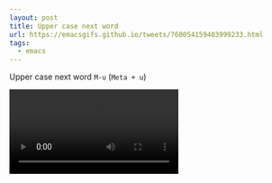 ```yaml
---
layout: post
title: Upper case next word
url: https://emacsgifs.github.io/tweets/760054159403999233.html
tags:
  - emacs
---
```


Upper case next word `M-u` (`Meta + u`)

<video controls autoplay>
  <source src="/public/videos/760054159403999233.mp4" type="video/mp4">
    Sorry your browser does not support the video tag, maybe time to upgrade?
</video>
